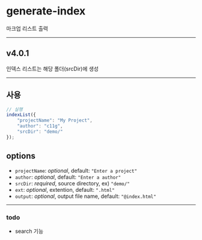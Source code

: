 # generate-index
마크업 리스트 출력

***
## v4.0.1
인덱스 리스트는 해당 폴더(srcDir)에 생성

***
## 사용
```js
// 실행
indexList({
	"projectName": "My Project",
	"author": "c11g",
	"srcDir": "demo/"
});
```
## options
- `projectName`: *optional*, default: `"Enter a project"`
- `author`: *optional*, default: `"Enter a author"`
- `srcDir`: *required*, source directory, ex) `"demo/"`
- `ext`: *optional*, extention, default: `".html"`
- `output`: *optional*, output file name, default: `"@index.html"`

***
### todo
- search 기능